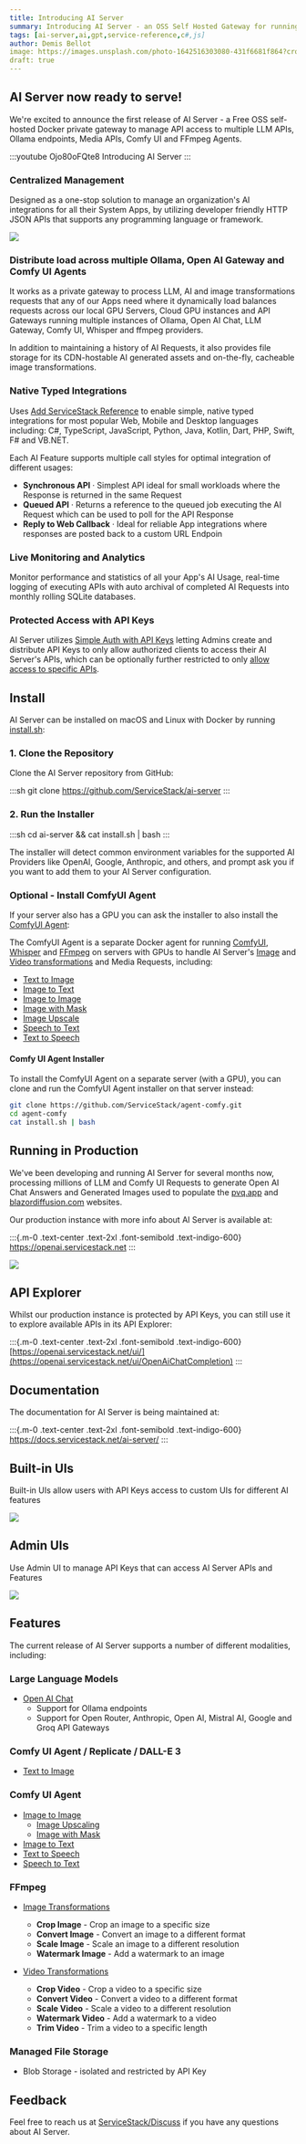 ```yaml
---
title: Introducing AI Server
summary: Introducing AI Server - an OSS Self Hosted Gateway for running LLM, Ollama, Media and Comfy UI APIs
tags: [ai-server,ai,gpt,service-reference,c#,js]
author: Demis Bellot
image: https://images.unsplash.com/photo-1642516303080-431f6681f864?crop=entropy&fit=crop&h=1000&w=2000
draft: true
---
```


## AI Server now ready to serve!

We're excited to announce the first release of AI Server - a Free OSS self-hosted Docker private gateway to 
manage API access to multiple LLM APIs, Ollama endpoints, Media APIs, Comfy UI and FFmpeg Agents.

:::youtube Ojo80oFQte8
Introducing AI Server
:::

### Centralized Management

Designed as a one-stop solution to manage an organization's AI integrations for all their System Apps,
by utilizing developer friendly HTTP JSON APIs that supports any programming language or framework.

[![](https://openai.servicestack.net/img/overview.svg)](https://openai.servicestack.net)

### Distribute load across multiple Ollama, Open AI Gateway and Comfy UI Agents

It works as a private gateway to process LLM, AI and image transformations requests
that any of our Apps need where it dynamically load balances requests across our local GPU Servers, Cloud GPU instances
and API Gateways running multiple instances of Ollama, Open AI Chat, LLM Gateway, Comfy UI, Whisper
and ffmpeg providers.

In addition to maintaining a history of AI Requests, it also provides file storage
for its CDN-hostable AI generated assets and on-the-fly, cacheable image transformations.

### Native Typed Integrations

Uses [Add ServiceStack Reference](https://docs.servicestack.net/add-servicestack-reference) to enable
simple, native typed integrations for most popular Web, Mobile and Desktop languages including: 
C#, TypeScript, JavaScript, Python, Java, Kotlin, Dart, PHP, Swift, F# and VB.NET.

Each AI Feature supports multiple call styles for optimal integration of different usages:

- **Synchronous API** · Simplest API ideal for small workloads where the Response is returned in the same Request
- **Queued API** · Returns a reference to the queued job executing the AI Request which can be used to poll for the API Response
- **Reply to Web Callback** · Ideal for reliable App integrations where responses are posted back to a custom URL Endpoin

### Live Monitoring and Analytics

Monitor performance and statistics of all your App's AI Usage, real-time logging of executing APIs with auto archival 
of completed AI Requests into monthly rolling SQLite databases.

### Protected Access with API Keys

AI Server utilizes [Simple Auth with API Keys](https://docs.servicestack.net/auth/admin-apikeys)
letting Admins create and distribute API Keys to only allow authorized clients to access their
AI Server's APIs, which can be optionally further restricted to only
[allow access to specific APIs](https://docs.servicestack.net/auth/apikeys#creating-user-api-keys).

## Install

AI Server can be installed on macOS and Linux with Docker by running [install.sh](https://github.com/ServiceStack/ai-server/blob/main/install.sh):

### 1. Clone the Repository

Clone the AI Server repository from GitHub:

:::sh
git clone https://github.com/ServiceStack/ai-server
:::

### 2. Run the Installer

:::sh
cd ai-server && cat install.sh | bash
:::

The installer will detect common environment variables for the supported AI Providers like OpenAI, Google, Anthropic, 
and others, and prompt ask you if you want to add them to your AI Server configuration.

<div data-asciicinema="https://docs.servicestack.net/pages/ai-server/ai-server-install.cast" 
     data-options="{loop:true,poster:'npt:00:21',theme:'dracula',rows:13}"></div>

### Optional - Install ComfyUI Agent

If your server also has a GPU you can ask the installer to also install the [ComfyUI Agent](/ai-server/comfy-extension):

<div data-asciicinema="https://docs.servicestack.net/pages/ai-server/agent-comfy-install.cast" 
     data-options="{loop:true,poster:'npt:00:09',theme:'dracula',rows:16}"></div>

The ComfyUI Agent is a separate Docker agent for running [ComfyUI](https://www.comfy.org), 
[Whisper](https://github.com/openai/whisper) and [FFmpeg](https://www.ffmpeg.org) on servers with GPUs to handle 
AI Server's [Image](https://docs.servicestack.net/ai-server/transform/image) and 
[Video transformations](https://docs.servicestack.net/ai-server/transform/video) and Media Requests, including:

- [Text to Image](https://docs.servicestack.net/ai-server/text-to-image)
- [Image to Text](https://docs.servicestack.net/ai-server/image-to-text)
- [Image to Image](https://docs.servicestack.net/ai-server/image-to-image)
- [Image with Mask](https://docs.servicestack.net/ai-server/image-with-mask)
- [Image Upscale](https://docs.servicestack.net/ai-server/image-upscale)
- [Speech to Text](https://docs.servicestack.net/ai-server/speech-to-text)
- [Text to Speech](https://docs.servicestack.net/ai-server/text-to-speech)

#### Comfy UI Agent Installer

To install the ComfyUI Agent on a separate server (with a GPU), you can clone and run the ComfyUI Agent installer 
on that server instead:

```sh
git clone https://github.com/ServiceStack/agent-comfy.git
cd agent-comfy
cat install.sh | bash
```

## Running in Production

We've been developing and running AI Server for several months now, processing millions of LLM and Comfy UI Requests
to generate Open AI Chat Answers and Generated Images used to populate the
[pvq.app](https://pvq.app) and [blazordiffusion.com](https://blazordiffusion.com) websites.

Our production instance with more info about AI Server is available at:

:::{.m-0 .text-center .text-2xl .font-semibold .text-indigo-600}
https://openai.servicestack.net
:::

[![](/img/posts/ai-server/ai-server-languages.png)](https://openai.servicestack.net)

## API Explorer

Whilst our production instance is protected by API Keys, you can still use it to explore available APIs in its API Explorer:

:::{.m-0 .text-center .text-2xl .font-semibold .text-indigo-600}
[https://openai.servicestack.net/ui/](https://openai.servicestack.net/ui/OpenAiChatCompletion)
:::

## Documentation

The documentation for AI Server is being maintained at:

:::{.m-0 .text-center .text-2xl .font-semibold .text-indigo-600}
https://docs.servicestack.net/ai-server/
:::

## Built-in UIs

Built-in UIs allow users with API Keys access to custom UIs for different AI features

[![](/img/posts/ai-server/ai-server-builtin-uis.png)](https://openai.servicestack.net)

## Admin UIs

Use Admin UI to manage API Keys that can access AI Server APIs and Features

[![](/img/posts/ai-server/ai-server-admin-uis.png)](https://openai.servicestack.net)

## Features

The current release of AI Server supports a number of different modalities, including:

### Large Language Models
- [Open AI Chat](https://docs.servicestack.net/ai-server/chat)
    - Support for Ollama endpoints
    - Support for Open Router, Anthropic, Open AI, Mistral AI, Google and Groq API Gateways

### Comfy UI Agent / Replicate / DALL-E 3
 
- [Text to Image](https://docs.servicestack.net/ai-server/text-to-image)

### Comfy UI Agent
 
- [Image to Image](https://docs.servicestack.net/ai-server/image-to-image)
    - [Image Upscaling](https://docs.servicestack.net/ai-server/image-upscale)
    - [Image with Mask](https://docs.servicestack.net/ai-server/image-with-mask)
- [Image to Text](https://docs.servicestack.net/ai-server/image-to-text)
- [Text to Speech](https://docs.servicestack.net/ai-server/text-to-speech)
- [Speech to Text](https://docs.servicestack.net/ai-server/speech-to-text)
 
### FFmpeg

- [Image Transformations](https://docs.servicestack.net/ai-server/transform/image)
  - **Crop Image** - Crop an image to a specific size
  - **Convert Image** - Convert an image to a different format
  - **Scale Image** - Scale an image to a different resolution
  - **Watermark Image** - Add a watermark to an image

- [Video Transformations](https://docs.servicestack.net/ai-server/transform/video)
  - **Crop Video** - Crop a video to a specific size
  - **Convert Video** - Convert a video to a different format
  - **Scale Video** - Scale a video to a different resolution
  - **Watermark Video** - Add a watermark to a video
  - **Trim Video** - Trim a video to a specific length

### Managed File Storage
- Blob Storage - isolated and restricted by API Key

## Feedback

Feel free to reach us at [ServiceStack/Discuss](https://github.com/ServiceStack/Discuss/discussions)
if you have any questions about AI Server.